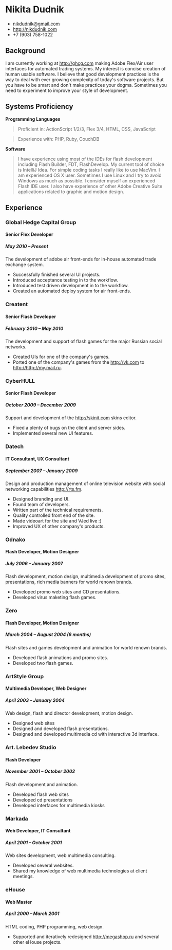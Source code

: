 # Nikita Dudnik

 * <nikdudnik@gmail.com>
 * <http://nikdudnik.com>
 * +7 (903) 758-1022

## Background

I am currently working at <http://ghcg.com> making Adobe Flex/Air user interfaces 
for automated trading systems. My interest is concise creation of human usable software.
I believe that good development practices is the way to deal with ever growing complexity of today's software projects. But you have to be smart and don't make practices your dogma. Sometimes you need to experiment to improve your style of development. 

## Systems Proficiency

**Programming Languages**

 > Proficient in:  ActionScript 1/2/3, Flex 3/4, HTML, CSS, JavaScript

 > Experience with: PHP, Ruby, CouchDB

**Software**

 > I have experience using most of the IDEs for flash development including Flash Builder, FDT, FlashDevelop. My current tool of choice is IntelliJ Idea. For simple coding tasks I really like to use MacVim. I am experienced OS X user. Sometimes I use Linux and I try to avoid Windows as much as possible.
 > I consider myself an experienced Flash IDE user. I also have experience of other Adobe Creative Suite applications related to graphic and motion design.

## Experience


### Global Hedge Capital Group

#### Senior Flex Developer

##### May 2010 – Present

The development of adobe air front-ends for in-house automated trade exchange system.

 * Successfully finished several UI projects. 
 * Introduced acceptance testing in to the workflow.
 * Introduced test driven development in to the workflow.
 * Created an automated deploy system for air front-ends. 

### Creatent

#### Senior Flash Developer

##### February 2010 – May 2010

The development and support of flash games for the major Russian social networks.

 * Created UIs for one of the company's games.
 * Ported one of the company's games from the <http://vk.com> to <http://http://my.mail.ru>.

### CyberHULL

#### Senior Flash Developer 

##### October 2009 – December 2009

Support and development of the <http://skinit.com> skins editor.

 * Fixed a plenty of bugs on the client and server sides.
 * Implemented several new UI features.

### Datech

#### IT Consultant, UX Consultant

##### September 2007 – January 2009

Design and production management of online television website with social networking capabilities <http://rts.fm>. 

 * Designed branding and UI.
 * Found team of developers.
 * Written part of the technical requirements.
 * Quality controlled front end of the site.
 * Made videoart for the site and VJed live :)
 * Improved UX of other company's products.

### Odnako

#### Flash Developer, Motion Designer

##### July 2006 – January 2007

Flash development, motion design, multimedia development of promo sites, presentations, rich media banners for world renown brands. 

 * Developed promo web sites and CD presentations.
 * Developed virus maketing flash games.

### Zero

#### Flash Developer, Motion Designer

##### March 2004 – August 2004 (6 months)

Flash sites and games development and animation for world renown brands. 

 * Developed flash animations and promo sites.
 * Developed two flash games.

### ArtStyle Group

#### Multimedia Developer, Web Designer

##### April 2003 – January 2004

Web design, flash and director development, motion design. 

 * Designed web sites
 * Designed and developed flash presentations. 
 * Designed and developed multimedia cd with interactive 3d interface.

### Art. Lebedev Studio

#### Flash Developer

##### November 2001 – October 2002

Flash development and animation.

 * Developed flash web sites
 * Developed cd presentations
 * Developed interfaces for multimedia kiosks

### Markada

#### Web Developer, IT Consultant

##### April 2001 – October 2001 

Web sites development, web multimedia consulting.

 * Developed several websites. 
 * Shared my knowledge of web multimedia technologies at client meetings.

### eHouse 

#### Web Master

##### April 2000 – March 2001

HTML coding, PHP programming, web design.

 * Supported and iteratively redesigned http://megashop.ru and several other eHouse projects.